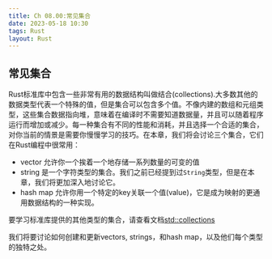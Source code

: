 ```yaml
---
title: Ch 08.00:常见集合
date: 2023-05-18 10:30
tags: Rust
layout: Rust
---
```

## 常见集合

Rust标准库中包含一些非常有用的数据结构叫做结合(collections).大多数其他的数据类型代表一个特殊的值，但是集合可以包含多个值。不像内建的数组和元组类型，这些集合数据指向堆，意味着在编译时不需要知道数据量，并且可以随着程序运行而增加或减少。每一种集合有不同的性能和消耗，并且选择一个合适的集合，对你当前的情景是需要你慢慢学习的技巧。在本章，我们将会讨论三个集合，它们在Rust编程中很常用：

* vector 允许你一个挨着一个地存储一系列数量的可变的值
* string 是一个字符类型的集合。我们之前已经提到过`String`类型，但是在本章，我们将更加深入地讨论它。
* hash map 允许你用一个特定的key关联一个值(value)，它是成为映射的更通用数据结构的一种实现。

要学习标准库提供的其他类型的集合，请查看文档[std::collections](https://doc.rust-lang.org/std/collections/index.html)

我们将要讨论如何创建和更新vectors, strings，和hash map，以及他们每个类型的独特之处。

